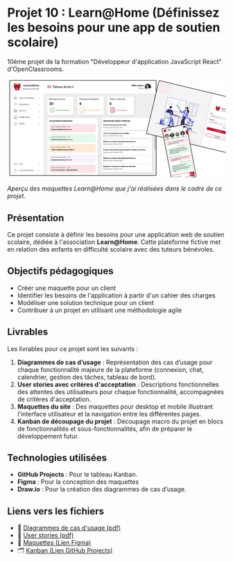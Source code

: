 # Projet 10 : Learn@Home (Définissez les besoins pour une app de soutien scolaire)

10ème projet de la formation "Développeur d'application JavaScript React" d'OpenClassrooms.

![Aperçu des maquettes](images_readme/maquette_screenshots.png)

_Aperçu des maquettes Learn@Home que j'ai réalisées dans le cadre de ce projet._

## Présentation

Ce projet consiste à définir les besoins pour une application web de soutien scolaire, dédiée à l'association **Learn@Home**. Cette plateforme fictive met en relation des enfants en difficulté scolaire avec des tuteurs bénévoles.

## Objectifs pédagogiques

- Créer une maquette pour un client
- Identifier les besoins de l'application à partir d'un cahier des charges
- Modéliser une solution technique pour un client
- Contribuer à un projet en utilisant une méthodologie agile

## Livrables

Les livrables pour ce projet sont les suivants :

1. **Diagrammes de cas d’usage** : Représentation des cas d’usage pour chaque fonctionnalité majeure de la plateforme (connexion, chat, calendrier, gestion des tâches, tableau de bord).
2. **User stories avec critères d'acceptation** : Descriptions fonctionnelles des attentes des utilisateurs pour chaque fonctionnalité, accompagnées de critères d'acceptation.
3. **Maquettes du site** : Des maquettes pour desktop et mobile illustrant l'interface utilisateur et la navigation entre les différentes pages.
4. **Kanban de découpage du projet** : Découpage macro du projet en blocs de fonctionnalités et sous-fonctionnalités, afin de préparer le développement futur.

## Technologies utilisées

- **GitHub Projects** : Pour le tableau Kanban.
- **Figma** : Pour la conception des maquettes
- **Draw.io** : Pour la création des diagrammes de cas d’usage.

## Liens vers les fichiers

- 📄 [Diagrammes de cas d'usage (pdf)](user_cases.pdf)
- 📄 [User stories (pdf)](user_stories.pdf)
- 🎨 [Maquettes (Lien Figma)](https://www.figma.com/design/1o3AaYp1Bi0LNXNz8eJsmW/Learn%40Home)
- 🗂️ [Kanban (Lien GitHub Projects)](https://github.com/users/nrundstadler/projects/1)
